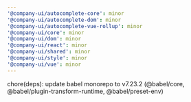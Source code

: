```yaml
---
'@company-ui/autocomplete-core': minor
'@company-ui/autocomplete-dom': minor
'@company-ui/autocomplete-vue-rollup': minor
'@company-ui/core': minor
'@company-ui/dom': minor
'@company-ui/react': minor
'@company-ui/shared': minor
'@company-ui/style': minor
'@company-ui/vue': minor
---
```


chore(deps): update babel monorepo to v7.23.2 (@babel/core, @babel/plugin-transform-runtime, @babel/preset-env)
